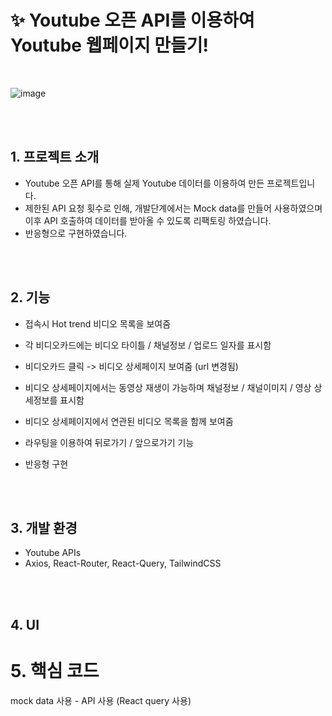 # ✨ Youtube 오픈 API를 이용하여 Youtube 웹페이지 만들기!

  <br/>

![image](https://user-images.githubusercontent.com/102464638/219038344-f8c4f9aa-7e20-4a12-93a8-e7ad43d131e1.png)

<br><br>

## 1. 프로젝트 소개

- Youtube 오픈 API를 통해 실제 Youtube 데이터를 이용하여 만든 프로젝트입니다.
- 제한된 API 요청 횟수로 인해, 개발단계에서는 Mock data를 만들어 사용하였으며 이후 API 호출하여 데이터를 받아올 수 있도록 리팩토링 하였습니다.
- 반응형으로 구현하였습니다.

<br><br>

## 2. 기능

- 접속시 Hot trend 비디오 목록을 보여줌
- 각 비디오카드에는 비디오 타이틀 / 채널정보 / 업로드 일자를 표시함
- 비디오카드 클릭 -> 비디오 상세페이지 보여줌 (url 변경됨)
- 비디오 상세페이지에서는 동영상 재생이 가능하며 채널정보 / 채널이미지 / 영상 상세정보를 표시함
- 비디오 상세페이지에서 연관된 비디오 목록을 함께 보여줌
- 라우팅을 이용하여 뒤로가기 / 앞으로가기 기능
- 반응형 구현

  <br><br>

## 3. 개발 환경

- Youtube APIs
- Axios, React-Router, React-Query, TailwindCSS

<br><br>

## 4. UI

# 5. 핵심 코드

mock data 사용 - API 사용
(React query 사용)
